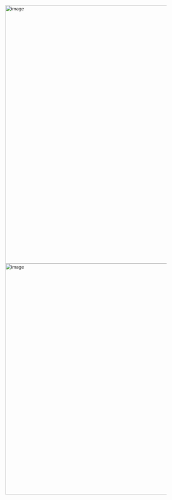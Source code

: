 
<img width="1200" height="805" alt="image" src="https://github.com/user-attachments/assets/58355ed0-5300-44bf-b78a-13ba59f4bc9d" />

<img width="1280" height="720" alt="image" src="https://github.com/user-attachments/assets/08552b1b-f96d-4cac-86e0-13a75334ac79" />
